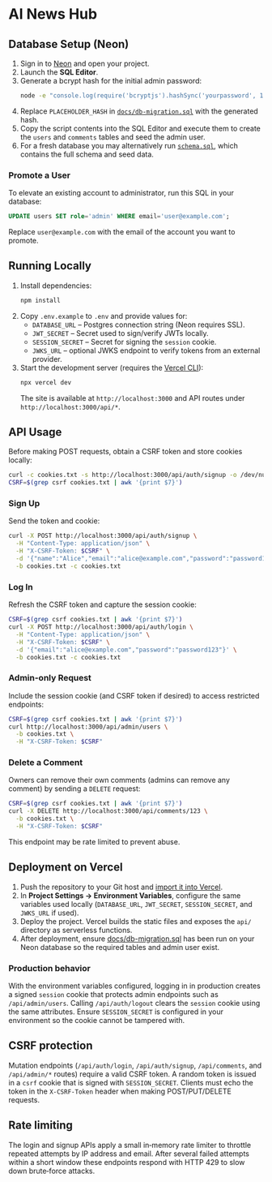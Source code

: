 # AI News Hub

## Database Setup (Neon)

1. Sign in to [Neon](https://neon.tech) and open your project.
2. Launch the **SQL Editor**.
3. Generate a bcrypt hash for the initial admin password:
   ```bash
   node -e "console.log(require('bcryptjs').hashSync('yourpassword', 10))"
   ```
4. Replace `PLACEHOLDER_HASH` in [`docs/db-migration.sql`](docs/db-migration.sql) with the generated hash.
5. Copy the script contents into the SQL Editor and execute them to create the `users` and `comments` tables and seed the admin user.
6. For a fresh database you may alternatively run [`schema.sql`](schema.sql), which contains the full schema and seed data.

### Promote a User

To elevate an existing account to administrator, run this SQL in your database:

```sql
UPDATE users SET role='admin' WHERE email='user@example.com';
```

Replace `user@example.com` with the email of the account you want to promote.

## Running Locally

1. Install dependencies:
   ```bash
   npm install
   ```
2. Copy `.env.example` to `.env` and provide values for:
   - `DATABASE_URL` – Postgres connection string (Neon requires SSL).
   - `JWT_SECRET` – Secret used to sign/verify JWTs locally.
   - `SESSION_SECRET` – Secret for signing the `session` cookie.
   - `JWKS_URL` – optional JWKS endpoint to verify tokens from an external provider.
3. Start the development server (requires the [Vercel CLI](https://vercel.com/docs/cli)):
   ```bash
   npx vercel dev
   ```
   The site is available at `http://localhost:3000` and API routes under `http://localhost:3000/api/*`.

## API Usage

Before making POST requests, obtain a CSRF token and store cookies locally:
```bash
curl -c cookies.txt -s http://localhost:3000/api/auth/signup -o /dev/null
CSRF=$(grep csrf cookies.txt | awk '{print $7}')
```

### Sign Up
Send the token and cookie:
```bash
curl -X POST http://localhost:3000/api/auth/signup \
  -H "Content-Type: application/json" \
  -H "X-CSRF-Token: $CSRF" \
  -d '{"name":"Alice","email":"alice@example.com","password":"password123"}' \
  -b cookies.txt -c cookies.txt
```

### Log In
Refresh the CSRF token and capture the session cookie:
```bash
CSRF=$(grep csrf cookies.txt | awk '{print $7}')
curl -X POST http://localhost:3000/api/auth/login \
  -H "Content-Type: application/json" \
  -H "X-CSRF-Token: $CSRF" \
  -d '{"email":"alice@example.com","password":"password123"}' \
  -b cookies.txt -c cookies.txt
```

### Admin-only Request
Include the session cookie (and CSRF token if desired) to access restricted endpoints:
```bash
CSRF=$(grep csrf cookies.txt | awk '{print $7}')
curl http://localhost:3000/api/admin/users \
  -b cookies.txt \
  -H "X-CSRF-Token: $CSRF"
```

### Delete a Comment

Owners can remove their own comments (admins can remove any comment) by sending a `DELETE` request:

```bash
CSRF=$(grep csrf cookies.txt | awk '{print $7}')
curl -X DELETE http://localhost:3000/api/comments/123 \
  -b cookies.txt \
  -H "X-CSRF-Token: $CSRF"
```

This endpoint may be rate limited to prevent abuse.

## Deployment on Vercel

1. Push the repository to your Git host and [import it into Vercel](https://vercel.com/new).
2. In **Project Settings → Environment Variables**, configure the same variables used locally
   (`DATABASE_URL`, `JWT_SECRET`, `SESSION_SECRET`, and `JWKS_URL` if used).
3. Deploy the project. Vercel builds the static files and exposes the `api/` directory as
   serverless functions.
4. After deployment, ensure [docs/db-migration.sql](docs/db-migration.sql) has been run on
   your Neon database so the required tables and admin user exist.

### Production behavior

With the environment variables configured, logging in in production creates a signed `session`
cookie that protects admin endpoints such as `/api/admin/users`. Calling `/api/auth/logout`
clears the `session` cookie using the same attributes. Ensure `SESSION_SECRET` is configured
in your environment so the cookie cannot be tampered with.

## CSRF protection

Mutation endpoints (`/api/auth/login`, `/api/auth/signup`, `/api/comments`, and `/api/admin/*` routes)
require a valid CSRF token. A random token is issued in a `csrf` cookie that is
signed with `SESSION_SECRET`. Clients must echo the token in the `X-CSRF-Token`
header when making POST/PUT/DELETE requests.

## Rate limiting

The login and signup APIs apply a small in‑memory rate limiter to throttle repeated attempts by
IP address and email. After several failed attempts within a short window these endpoints
respond with HTTP 429 to slow down brute‑force attacks.
